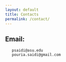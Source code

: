 ```yaml
---
layout: default
title: Contacts
permalink: /contact/
---
```

## Email: 
       psaidi@asu.edu
       pouria.saidi@gmail.com

